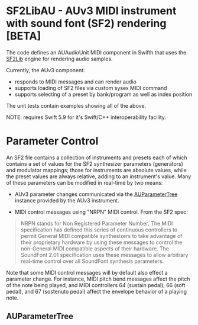 # SF2LibAU - AUv3 MIDI instrument with sound font (SF2) rendering [BETA]

The code defines an AUAudioUnit MIDI component in Swifth that uses the
[SF2Lib](https://github.com/bradhowes/SF2Lib) engine for rendering audio samples.

Currently, the AUv3 component:

* responds to MIDI messages and can render audio
* supports loading of SF2 files via custom sysex MIDI command
* supports selecting of a preset by bank/program as well as index position

The unit tests contain examples showing all of the above.

NOTE: requires Swift 5.9 for it's Swift/C++ interoperability facility.

# Parameter Control

An SF2 file contains a collection of instruments and presets each of which contains a set of values for the SF2 
synthesizer parameters (generators) and modulator mappings; those for instruments are absolute values, while the
preset values are always relative, adding to an instrument's value. Many of these parameters can be modified in
real-time by two means:

* AUv3 parameter changes communicated via the 
  [AUParameterTree](https://developer.apple.com/documentation/audiotoolbox/auparametertree) instance provided by
  the AUv3 instrument.

* MIDI control messages using "NRPN" MIDI control. From the SF2 spec:

> NRPN stands for Non Registered Parameter Number. The MIDI specification has defined this series of continuous 
> controllers to permit General MIDI compatible synthesizers to take advantage of their proprietary hardware by using 
> these messages to control the non-General MIDI compatible aspects of their hardware. The SoundFont 2.01 specification 
> uses these messages to allow arbitrary real-time control over all SoundFont synthesis parameters.

Note that some MIDI control messages will by default also effect a parameter change. For instance, MIDI pitch bend
messages affect the pitch of the note being played, and MIDI controllers 64 (sustain pedal), 66 (soft pedal), and 67
(sostenuto pedal) affect the envelope behavior of a playing note.

## AUParameterTree


